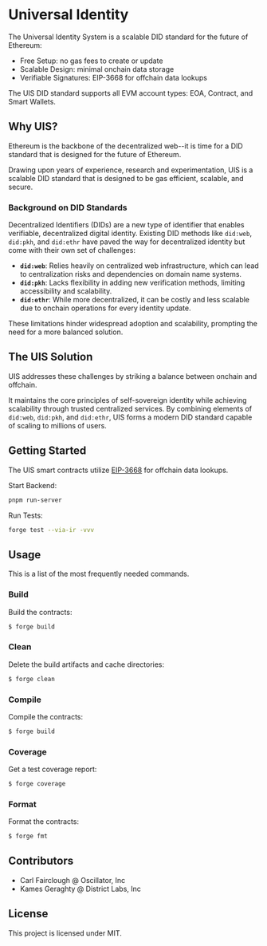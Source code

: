# Universal Identity

The Universal Identity System is a scalable DID standard for the future of Ethereum: 

- Free Setup: no gas fees to create or update
- Scalable Design: minimal onchain data storage
- Verifiable Signatures: EIP-3668 for offchain data lookups

The UIS DID standard supports all EVM account types: EOA, Contract, and Smart Wallets.

## Why UIS?

Ethereum is the backbone of the decentralized web--it is time for a DID standard that is designed for the future of Ethereum.

Drawing upon years of experience, research and experimentation, UIS is a scalable DID standard that is designed to be gas efficient, scalable, and secure.

### Background on DID Standards

Decentralized Identifiers (DIDs) are a new type of identifier that enables verifiable, decentralized digital identity. Existing DID methods like `did:web`, `did:pkh`, and `did:ethr` have paved the way for decentralized identity but come with their own set of challenges:

- **`did:web`**: Relies heavily on centralized web infrastructure, which can lead to centralization risks and dependencies on domain name systems.
- **`did:pkh`**: Lacks flexibility in adding new verification methods, limiting accessibility and scalability.
- **`did:ethr`**: While more decentralized, it can be costly and less scalable due to onchain operations for every identity update.

These limitations hinder widespread adoption and scalability, prompting the need for a more balanced solution.

## The UIS Solution

UIS addresses these challenges by striking a balance between onchain and offchain.

It maintains the core principles of self-sovereign identity while achieving scalability through trusted centralized services. By combining elements of `did:web`, `did:pkh`, and `did:ethr`, UIS forms a modern DID standard capable of scaling to millions of users.

## Getting Started

The UIS smart contracts utilize [EIP-3668](https://eips.ethereum.org/EIPS/eip-3668) for offchain data lookups.

Start Backend:

```sh
pnpm run-server
```

Run Tests:
```sh
forge test --via-ir -vvv
```

## Usage

This is a list of the most frequently needed commands.

### Build

Build the contracts:

```sh
$ forge build
```

### Clean

Delete the build artifacts and cache directories:

```sh
$ forge clean
```

### Compile

Compile the contracts:

```sh
$ forge build
```

### Coverage

Get a test coverage report:

```sh
$ forge coverage
```

### Format

Format the contracts:

```sh
$ forge fmt
```

## Contributors

- Carl Fairclough @ Oscillator, Inc
- Kames Geraghty @ District Labs, Inc

## License

This project is licensed under MIT.
